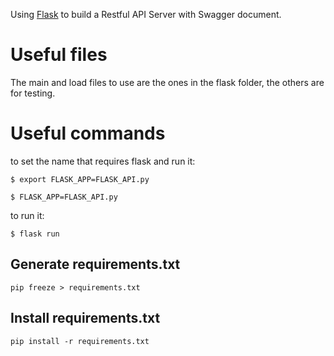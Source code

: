 Using [Flask](https://flask.palletsprojects.com/en/2.2.x/) to build a Restful API Server with Swagger document.

# Useful files

The main and load files to use are the ones in the flask folder, the others are for testing.

# Useful commands

to set the name that requires flask and run it:

```
$ export FLASK_APP=FLASK_API.py
```

```
$ FLASK_APP=FLASK_API.py
```

to run it:

```
$ flask run
```

## Generate requirements.txt

```
pip freeze > requirements.txt
```

## Install requirements.txt

```
pip install -r requirements.txt
```
